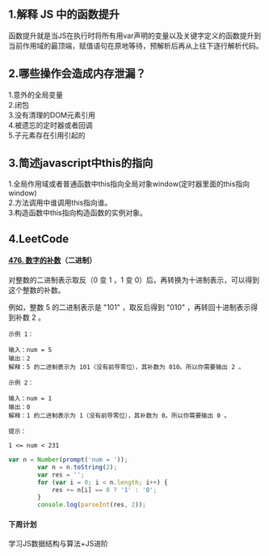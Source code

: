 ## 1.解释 JS 中的函数提升

函数提升就是当JS在执行时将所有用var声明的变量以及关键字定义的函数提升到当前作用域的最顶端，赋值语句在原地等待，预解析后再从上往下逐行解析代码。

## 2.**哪些操作会造成内存泄漏？**

1.意外的全局变量<br/>
2.闭包<br/>
3.没有清理的DOM元素引用<br/>
4.被遗忘的定时器或者回调<br/>
5.子元素存在引用引起的
## 3.**简述javascript中this的指向**

1.全局作用域或者普通函数中this指向全局对象window(定时器里面的this指向window)<br/>
2.方法调用中谁调用this指向谁。<br/>
3.构造函数中this指向构造函数的实例对象。

## 4.LeetCode

#### [476. 数字的补数](https://leetcode-cn.com/problems/number-complement/)（二进制）

对整数的二进制表示取反（0 变 1 ，1 变 0）后，再转换为十进制表示，可以得到这个整数的补数。

例如，整数 5 的二进制表示是 "101" ，取反后得到 "010" ，再转回十进制表示得到补数 2 。

```
示例 1：

输入：num = 5
输出：2
解释：5 的二进制表示为 101（没有前导零位），其补数为 010。所以你需要输出 2 。
```



```
示例 2：

输入：num = 1
输出：0
解释：1 的二进制表示为 1（没有前导零位），其补数为 0。所以你需要输出 0 。
```



```
提示：

1 <= num < 231
```

```js
var n = Number(prompt('num = '));
        var n = n.toString(2);
        var res = '';
        for (var i = 0; i < n.length; i++) {
            res += n[i] == 0 ? '1' : '0';
        }
        console.log(parseInt(res, 2));
```

#### 下周计划
学习JS数据结构与算法+JS进阶

